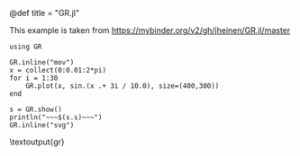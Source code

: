 @def title = "GR.jl"

This example is taken from https://mybinder.org/v2/gh/jheinen/GR.jl/master

```julia:gr
using GR

GR.inline("mov")
x = collect(0:0.01:2*pi)
for i = 1:30
    GR.plot(x, sin.(x .+ 3i / 10.0), size=(400,300))
end

s = GR.show()
println("~~~$(s.s)~~~")
GR.inline("svg")
```

\textoutput{gr}
